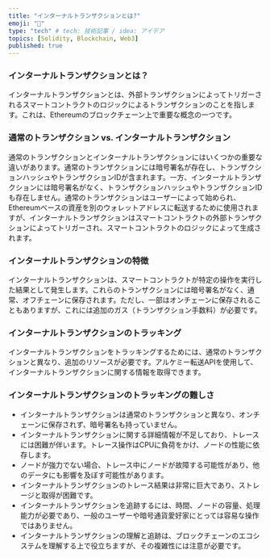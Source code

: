 ```yaml
---
title: "インターナルトランザクションとは?"
emoji: "👀"
type: "tech" # tech: 技術記事 / idea: アイデア
topics: [Solidity, Blockchain, Web3]
published: true
---
```


### インターナルトランザクションとは？

インターナルトランザクションとは、外部トランザクションによってトリガーされるスマートコントラクトのロジックによるトランザクションのことを指します。これは、Ethereumのブロックチェーン上で重要な概念の一つです。

### 通常のトランザクション vs. インターナルトランザクション

通常のトランザクションとインターナルトランザクションにはいくつかの重要な違いがあります。通常のトランザクションには暗号署名が存在し、トランザクションハッシュやトランザクションIDが含まれます。一方、インターナルトランザクションには暗号署名がなく、トランザクションハッシュやトランザクションIDも存在しません。通常のトランザクションはユーザーによって始められ、Ethereumベースの資産を別のウォレットアドレスに転送するために使用されますが、インターナルトランザクションはスマートコントラクトの外部トランザクションによってトリガーされ、スマートコントラクトのロジックによって生成されます。

### インターナルトランザクションの特徴

インターナルトランザクションは、スマートコントラクトが特定の操作を実行した結果として発生します。これらのトランザクションには暗号署名がなく、通常、オフチェーンに保存されます。ただし、一部はオンチェーンに保存されることもありますが、これには追加のガス（トランザクション手数料）が必要です。

### インターナルトランザクションのトラッキング

インターナルトランザクションをトラッキングするためには、通常のトランザクションと異なり、追加のリソースが必要です。アルケミー転送APIを使用して、インターナルトランザクションに関する情報を取得できます。

### インターナルトランザクションのトラッキングの難しさ

- インターナルトランザクションは通常のトランザクションと異なり、オンチェーンに保存されず、暗号署名も持っていません。
- インターナルトランザクションに関する詳細情報が不足しており、トレースには困難が伴います。トレース操作はCPUに負荷をかけ、ノードの性能に依存します。
- ノードが強力でない場合、トレース中にノードが故障する可能性があり、他のデータにも影響を及ぼす可能性があります。
- インターナルトランザクションのトレース結果は非常に巨大であり、ストレージと取得が困難です。
- インターナルトランザクションを追跡するには、時間、ノードの容量、処理能力が必要であり、一般のユーザーや暗号通貨愛好家にとっては容易な操作ではありません。
- インターナルトランザクションの理解と追跡は、ブロックチェーンのエコシステムを理解する上で役立ちますが、その複雑性には注意が必要です。